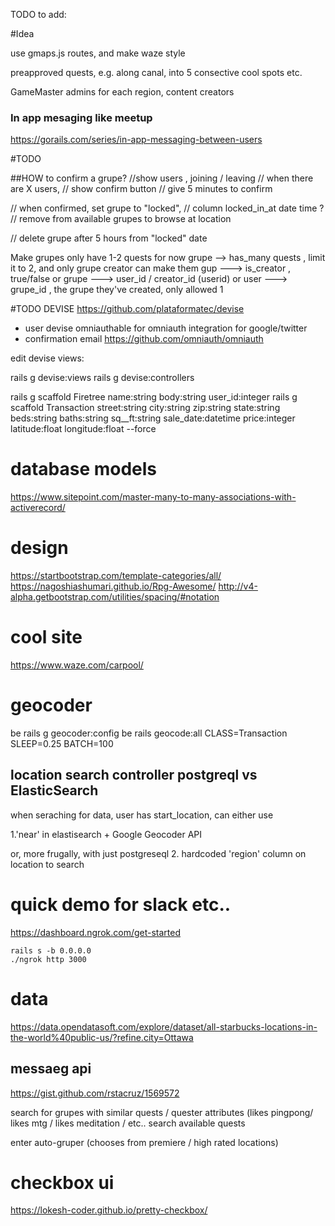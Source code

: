 TODO to add:

#Idea

use gmaps.js routes, and make waze style 

preapproved quests, 
e.g. along canal, into 
5 consective cool spots
etc.

GameMaster admins for each region,
content creators

### In app mesaging like meetup
https://gorails.com/series/in-app-messaging-between-users

#TODO

##HOW to confirm a grupe?
//show users , joining / leaving
// when there are X users,
// show confirm button
// give 5 minutes to confirm

// when confirmed, set grupe to "locked",
// column locked_in_at date time ?
//  remove from available grupes to browse at location

// delete grupe after 5 hours from "locked" date


Make grupes only have 1-2 quests for now
grupe --> has_many quests ,
 limit it to 2, and only grupe creator can make them
gup ---> is_creator , true/false
or grupe ---> user_id / creator_id (userid)
or user ---> grupe_id , the grupe they've created, only allowed 1 



#TODO DEVISE
https://github.com/plataformatec/devise
- user devise omniauthable for omniauth integration for google/twitter
- confirmation email
https://github.com/omniauth/omniauth




edit devise views:

rails g devise:views
rails g devise:controllers

rails g scaffold Firetree name:string body:string user_id:integer
rails g scaffold Transaction street:string city:string zip:string state:string beds:string baths:string sq__ft:string sale_date:datetime price:integer latitude:float longitude:float --force

# database models
https://www.sitepoint.com/master-many-to-many-associations-with-activerecord/

# design
https://startbootstrap.com/template-categories/all/
https://nagoshiashumari.github.io/Rpg-Awesome/
http://v4-alpha.getbootstrap.com/utilities/spacing/#notation

# cool site
https://www.waze.com/carpool/

# geocoder
be rails g geocoder:config
be rails geocode:all CLASS=Transaction SLEEP=0.25 BATCH=100

## location search controller postgreql vs ElasticSearch

when seraching for data, 
user has start_location, can either use 

1.'near' in elastisearch + Google Geocoder API

or, more frugally, with just postgreseql
2. hardcoded 'region' column on location to search


# quick demo for slack etc..
https://dashboard.ngrok.com/get-started

```
rails s -b 0.0.0.0
./ngrok http 3000
```


# data
https://data.opendatasoft.com/explore/dataset/all-starbucks-locations-in-the-world%40public-us/?refine.city=Ottawa



## messaeg api
https://gist.github.com/rstacruz/1569572



search for grupes with similar quests / quester attributes (likes pingpong/ likes mtg / likes meditation / etc..
search available quests

enter auto-gruper (chooses from premiere / high rated locations) 

# checkbox ui
https://lokesh-coder.github.io/pretty-checkbox/
